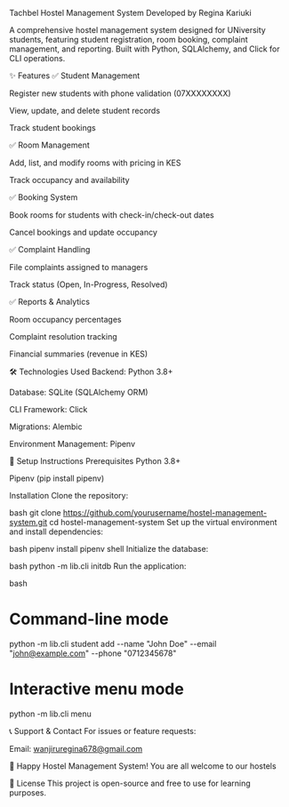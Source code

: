Tachbel Hostel Management System
Developed by Regina Kariuki

A comprehensive hostel management system designed for UNiversity students, featuring student registration, room booking, complaint management, and reporting. Built with Python, SQLAlchemy, and Click for CLI operations.

✨ Features
✅ Student Management

Register new students with  phone validation (07XXXXXXXX)

View, update, and delete student records

Track student bookings

✅ Room Management

Add, list, and modify rooms with pricing in KES

Track occupancy and availability

✅ Booking System

Book rooms for students with check-in/check-out dates

Cancel bookings and update occupancy

✅ Complaint Handling

File complaints assigned to managers

Track status (Open, In-Progress, Resolved)

✅ Reports & Analytics

Room occupancy percentages

Complaint resolution tracking

Financial summaries (revenue in KES)

🛠 Technologies Used
Backend: Python 3.8+

Database: SQLite (SQLAlchemy ORM)

CLI Framework: Click

Migrations: Alembic

Environment Management: Pipenv

🚀 Setup Instructions
Prerequisites
Python 3.8+

Pipenv (pip install pipenv)

Installation
Clone the repository:

bash
git clone https://github.com/yourusername/hostel-management-system.git
cd hostel-management-system
Set up the virtual environment and install dependencies:

bash
pipenv install
pipenv shell
Initialize the database:

bash
python -m lib.cli initdb
Run the application:

bash
# Command-line mode
python -m lib.cli student add --name "John Doe" --email "john@example.com" --phone "0712345678"

# Interactive menu mode
python -m lib.cli menu

📞 Support & Contact
For issues or feature requests:

Email: wanjiruregina678@gmail.com

🌟 Happy Hostel Management System!
You are all welcome to our hostels

📝 License
This project is open-source and free to use for learning purposes.